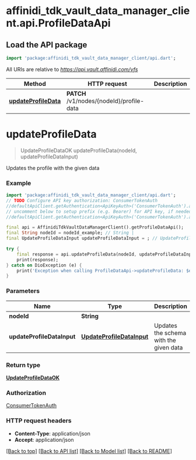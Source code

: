 # affinidi_tdk_vault_data_manager_client.api.ProfileDataApi

## Load the API package

```dart
import 'package:affinidi_tdk_vault_data_manager_client/api.dart';
```

All URIs are relative to *https://api.vault.affinidi.com/vfs*

| Method                                                       | HTTP request                              | Description |
| ------------------------------------------------------------ | ----------------------------------------- | ----------- |
| [**updateProfileData**](ProfileDataApi.md#updateprofiledata) | **PATCH** /v1/nodes/{nodeId}/profile-data |

# **updateProfileData**

> UpdateProfileDataOK updateProfileData(nodeId, updateProfileDataInput)

Updates the profile with the given data

### Example

```dart
import 'package:affinidi_tdk_vault_data_manager_client/api.dart';
// TODO Configure API key authorization: ConsumerTokenAuth
//defaultApiClient.getAuthentication<ApiKeyAuth>('ConsumerTokenAuth').apiKey = 'YOUR_API_KEY';
// uncomment below to setup prefix (e.g. Bearer) for API key, if needed
//defaultApiClient.getAuthentication<ApiKeyAuth>('ConsumerTokenAuth').apiKeyPrefix = 'Bearer';

final api = AffinidiTdkVaultDataManagerClient().getProfileDataApi();
final String nodeId = nodeId_example; // String |
final UpdateProfileDataInput updateProfileDataInput = ; // UpdateProfileDataInput | Updates the schema with the given data

try {
    final response = api.updateProfileData(nodeId, updateProfileDataInput);
    print(response);
} catch on DioException (e) {
    print('Exception when calling ProfileDataApi->updateProfileData: $e\n');
}
```

### Parameters

| Name                       | Type                                                    | Description                            | Notes |
| -------------------------- | ------------------------------------------------------- | -------------------------------------- | ----- |
| **nodeId**                 | **String**                                              |                                        |
| **updateProfileDataInput** | [**UpdateProfileDataInput**](UpdateProfileDataInput.md) | Updates the schema with the given data |

### Return type

[**UpdateProfileDataOK**](UpdateProfileDataOK.md)

### Authorization

[ConsumerTokenAuth](../README.md#ConsumerTokenAuth)

### HTTP request headers

- **Content-Type**: application/json
- **Accept**: application/json

[[Back to top]](#) [[Back to API list]](../README.md#documentation-for-api-endpoints) [[Back to Model list]](../README.md#documentation-for-models) [[Back to README]](../README.md)
